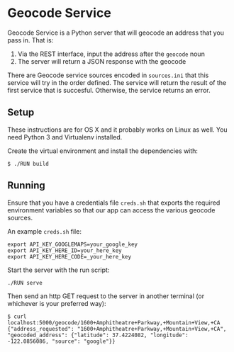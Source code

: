 Geocode Service
==================

Geocode Service is a Python server that will geocode an address that you pass in. That is:
1. Via the REST interface, input the address after the `geocode` noun
2. The server will return a JSON response with the geocode

There are Geocode service sources encoded in `sources.ini` that this service will try in the order defined. The service will return the result
of the first service that is succesful. Otherwise, the service returns an error.

Setup
------------

These instructions are for OS X and it probably works on Linux as well.
You need Python 3 and Virtualenv installed.

Create the virtual environment and install the dependencies with:

    $ ./RUN build


Running
-------------

Ensure that you have a credentials file `creds.sh` that exports the required
environment variables so that our app can access the various geocode sources.

An example `creds.sh` file:

    export API_KEY_GOOGLEMAPS=your_google_key
    export API_KEY_HERE_ID=your_here_key
    export API_KEY_HERE_CODE=_your_here_key

Start the server with the run script:

    ./RUN serve

Then send an http GET request to the server in another terminal (or whichever is your preferred way):

    $ curl localhost:5000/geocode/1600+Amphitheatre+Parkway,+Mountain+View,+CA
    {"address_requested": "1600+Amphitheatre+Parkway,+Mountain+View,+CA", "geocoded_address": {"latitude": 37.4224082, "longitude": -122.0856086, "source": "google"}}
